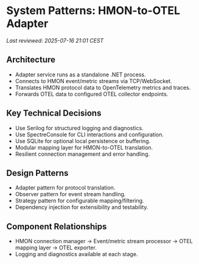 # System Patterns: HMON-to-OTEL Adapter

_Last reviewed: 2025-07-16 21:01 CEST_

## Architecture
- Adapter service runs as a standalone .NET process.
- Connects to HMON event/metric streams via TCP/WebSocket.
- Translates HMON protocol data to OpenTelemetry metrics and traces.
- Forwards OTEL data to configured OTEL collector endpoints.

## Key Technical Decisions
- Use Serilog for structured logging and diagnostics.
- Use SpectreConsole for CLI interactions and configuration.
- Use SQLite for optional local persistence or buffering.
- Modular mapping layer for HMON-to-OTEL translation.
- Resilient connection management and error handling.

## Design Patterns
- Adapter pattern for protocol translation.
- Observer pattern for event stream handling.
- Strategy pattern for configurable mapping/filtering.
- Dependency injection for extensibility and testability.

## Component Relationships
- HMON connection manager → Event/metric stream processor → OTEL mapping layer → OTEL exporter.
- Logging and diagnostics available at each stage.
